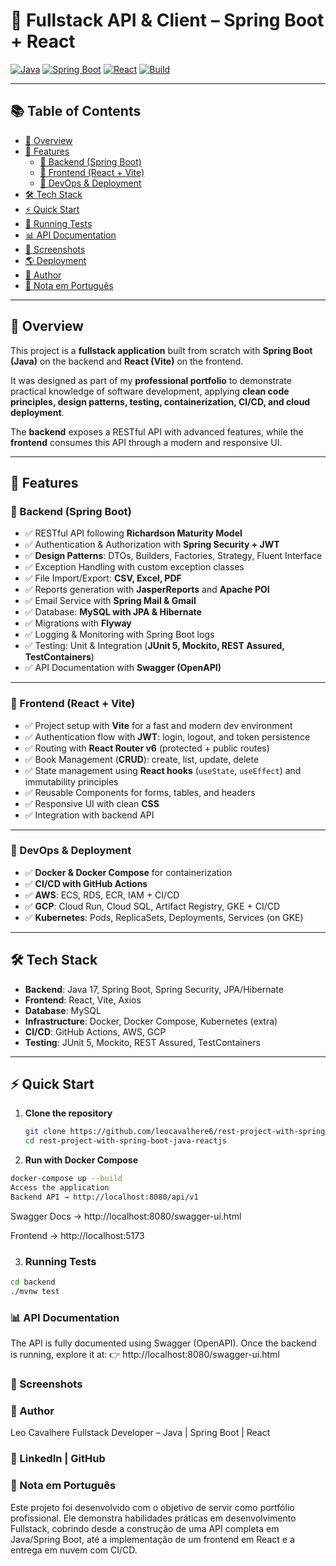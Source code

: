 # 📌 Fullstack API & Client – Spring Boot + React

[![Java](https://img.shields.io/badge/Java-17-red)]() 
[![Spring Boot](https://img.shields.io/badge/Spring%20Boot-3.0-brightgreen)]()
[![React](https://img.shields.io/badge/React-18-blue)]()
[![Build](https://github.com/leocavalhere6/your-repo-name/actions/workflows/ci.yml/badge.svg)]()

---

## 📚 Table of Contents
- [📖 Overview](#-overview)
- [🚀 Features](#-features)
  - [🔹 Backend (Spring Boot)](#-backend-spring-boot)
  - [🔹 Frontend (React + Vite)](#-frontend-react--vite)
  - [🔹 DevOps & Deployment](#-devops--deployment)
- [🛠️ Tech Stack](#️-tech-stack)
- [⚡ Quick Start](#-quick-start)
- [🧪 Running Tests](#-running-tests)
- [📊 API Documentation](#-api-documentation)
- [🎨 Screenshots](#-screenshots)
- [🌎 Deployment](#-deployment)
- [👤 Author](#-author)
- [📌 Nota em Português](#-nota-em-português)

---

## 📖 Overview

This project is a **fullstack application** built from scratch with **Spring Boot (Java)** on the backend and **React (Vite)** on the frontend.  

It was designed as part of my **professional portfolio** to demonstrate practical knowledge of software development, applying **clean code principles, design patterns, testing, containerization, CI/CD, and cloud deployment**.  

The **backend** exposes a RESTful API with advanced features, while the **frontend** consumes this API through a modern and responsive UI.  

---

## 🚀 Features

### 🔹 Backend (Spring Boot)

- ✅ RESTful API following **Richardson Maturity Model**
- ✅ Authentication & Authorization with **Spring Security + JWT**
- ✅ **Design Patterns**: DTOs, Builders, Factories, Strategy, Fluent Interface
- ✅ Exception Handling with custom exception classes
- ✅ File Import/Export: **CSV, Excel, PDF**
- ✅ Reports generation with **JasperReports** and **Apache POI**
- ✅ Email Service with **Spring Mail & Gmail**
- ✅ Database: **MySQL with JPA & Hibernate**
- ✅ Migrations with **Flyway**
- ✅ Logging & Monitoring with Spring Boot logs
- ✅ Testing: Unit & Integration (**JUnit 5, Mockito, REST Assured, TestContainers**)
- ✅ API Documentation with **Swagger (OpenAPI)**

---

### 🔹 Frontend (React + Vite)

- ✅ Project setup with **Vite** for a fast and modern dev environment
- ✅ Authentication flow with **JWT**: login, logout, and token persistence
- ✅ Routing with **React Router v6** (protected + public routes)
- ✅ Book Management (**CRUD**): create, list, update, delete
- ✅ State management using **React hooks** (`useState`, `useEffect`) and immutability principles
- ✅ Reusable Components for forms, tables, and headers
- ✅ Responsive UI with clean **CSS**
- ✅ Integration with backend API

---

### 🔹 DevOps & Deployment

- ✅ **Docker & Docker Compose** for containerization  
- ✅ **CI/CD with GitHub Actions**  
- ✅ **AWS**: ECS, RDS, ECR, IAM + CI/CD  
- ✅ **GCP**: Cloud Run, Cloud SQL, Artifact Registry, GKE + CI/CD  
- ✅ **Kubernetes**: Pods, ReplicaSets, Deployments, Services (on GKE)  

---

## 🛠️ Tech Stack

- **Backend**: Java 17, Spring Boot, Spring Security, JPA/Hibernate  
- **Frontend**: React, Vite, Axios  
- **Database**: MySQL  
- **Infrastructure**: Docker, Docker Compose, Kubernetes (extra)  
- **CI/CD**: GitHub Actions, AWS, GCP  
- **Testing**: JUnit 5, Mockito, REST Assured, TestContainers  

---

## ⚡ Quick Start

1. **Clone the repository**
   ```bash
   git clone https://github.com/leocavalhere6/rest-project-with-spring-boot-java-reactjs.git
   cd rest-project-with-spring-boot-java-reactjs

2. **Run with Docker Compose**
```bash
docker-compose up --build
Access the application
Backend API → http://localhost:8080/api/v1

```
Swagger Docs → http://localhost:8080/swagger-ui.html

Frontend → http://localhost:5173

3. ### Running Tests
```bash
cd backend
./mvnw test
```
### 📊 API Documentation
The API is fully documented using Swagger (OpenAPI).
Once the backend is running, explore it at:
👉 http://localhost:8080/swagger-ui.html

### 🎨 Screenshots


### 👤 Author
Leo Cavalhere
Fullstack Developer – Java | Spring Boot | React

### 🔗 LinkedIn | GitHub

### 📌 Nota em Português
Este projeto foi desenvolvido com o objetivo de servir como portfólio profissional.
Ele demonstra habilidades práticas em desenvolvimento Fullstack, cobrindo desde a construção de uma API completa em Java/Spring Boot, até a implementação de um frontend em React e a entrega em nuvem com CI/CD.
